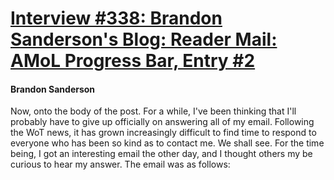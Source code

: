 # [Interview #338: Brandon Sanderson's Blog: Reader Mail: AMoL Progress Bar, Entry #2](https://www.theoryland.com/intvmain.php?i=338#2)

#### Brandon Sanderson

Now, onto the body of the post. For a while, I've been thinking that I'll probably have to give up officially on answering all of my email. Following the WoT news, it has grown increasingly difficult to find time to respond to everyone who has been so kind as to contact me. We shall see. For the time being, I got an interesting email the other day, and I thought others my be curious to hear my answer. The email was as follows:


